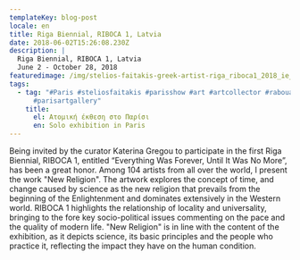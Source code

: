 ```yaml
---
templateKey: blog-post
locale: en
title: Riga Biennial, RIBOCA 1, Latvia
date: 2018-06-02T15:26:08.230Z
description: |
  Riga Biennial, RIBOCA 1, Latvia
  June 2 - October 28, 2018
featuredimage: /img/stelios-faitakis-greek-artist-riga_riboca1_2018_ie_left_part.jpg
tags:
  - tag: "#Paris #steliosfaitakis #parisshow #art #artcollector #rabouanmoussion
      #parisartgallery"
    title:
      el: Ατομική έκθεση στο Παρίσι
      en: Solo exhibition in Paris
---
```

Being invited by the curator Katerina Gregou to participate in the first Riga Biennial, RIBOCA 1, entitled “Everything Was Forever, Until It Was No More”, has been a great honor. Among 104 artists from all over the world, I present the work "New Religion". The artwork explores the concept of time, and change caused by science as the new religion that prevails from the beginning of the Enlightenment and dominates extensively in the Western world. RIBOCA 1 highlights the relationship of locality and universality, bringing to the fore key socio-political issues commenting on the pace and the quality of modern life. "New Religion" is in line with the content of the exhibition, as it depicts science, its basic principles and the people who practice it, reflecting the impact they have on the human condition.